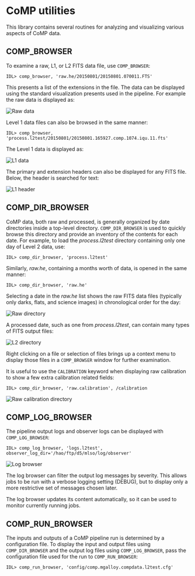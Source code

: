 # CoMP utilities

This library contains several routines for analyzing and visualizing various aspects of CoMP data.


## COMP_BROWSER

To examine a raw, L1, or L2 FITS data file, use `COMP_BROWSER`:

    IDL> comp_browser, 'raw.he/20150801/20150801.070011.FTS'

This presents a list of the extensions in the file. The data can be displayed using the standard visualization presents used in the pipeline. For example the raw data is displayed as:

![Raw data](src/raw-data.png "Raw data")

Level 1 data files can also be browsed in the same manner:

    IDL> comp_browser, 'process.l2test/20150801/20150801.165927.comp.1074.iqu.11.fts'

The Level 1 data is displayed as:

![L1 data](src/l1-data.png "L1 data")

The primary and extension headers can also be displayed for any FITS file. Below, the header is searched for text:

![L1 header](src/l1-header.png "L1 header")


## COMP_DIR_BROWSER

CoMP data, both raw and processed, is generally organized by date directories inside a top-level directory. `COMP_DIR_BROWSER` is used to quickly browse this directory and provide an inventory of the contents for each date. For example, to load the *process.l2test* directory containing only one day of Level 2 data, use:

    IDL> comp_dir_browser, 'process.l2test'

Similarly, *raw.he*, containing a months worth of data, is opened in the same manner:

    IDL> comp_dir_browser, 'raw.he'

Selecting a date in the *raw.he* list shows the raw FITS data files (typically only darks, flats, and science images) in chronological order for the day:

![Raw directory](src/raw-dir.png "Raw directory")

A processed date, such as one from *process.l2test*, can contain many types of FITS output files:

![L2 directory](src/l2-dir.png "L2 directory")

Right clicking on a file or selection of files brings up a context menu to display those files in a `COMP_BROWSER` window for further examination.

It is useful to use the `CALIBRATION` keyword when displaying raw calibration to show a few extra calibration related fields:

    IDL> comp_dir_browser, 'raw.calibration', /calibration

![Raw calibration directory](src/raw-cal-dir.png "Raw calibration directory")


## COMP_LOG_BROWSER

The pipeline output logs and observer logs can be displayed with `COMP_LOG_BROWSER`:

    IDL> comp_log_browser, 'logs.l2test', observer_log_dir='/hao/ftp/d5/mlso/log/observer'

![Log browser](src/log-browser.png "Log browser")

The log browser can filter the output log messages by severity. This allows jobs to be run with a verbose logging setting (DEBUG), but to display only a more restrictive set of messages chosen later.

The log browser updates its content automatically, so it can be used to monitor currently running jobs.


## COMP_RUN_BROWSER

The inputs and outputs of a CoMP pipeline run is determined by a configuration file. To display the input and output files using `COMP_DIR_BROWSER` and the output log files using `COMP_LOG_BROWSER`, pass the configuration file used for the run to `COMP_RUN_BROWSER`:

    IDL> comp_run_browser, 'config/comp.mgalloy.compdata.l2test.cfg'
